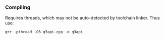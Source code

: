 ### Compiling

Requires threads, which may not be auto-detected by toolchain linker. Thus use:

`g++ -pthread -O3 q3api.cpp -o q3api`
